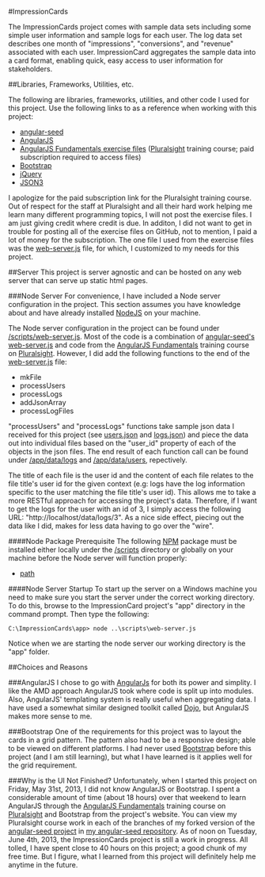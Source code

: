 #ImpressionCards

The ImpressionCards project comes with sample data sets including some simple user information and sample
logs for each user. The log data set describes one month of "impressions", "conversions", and "revenue" associated with
each user. ImpressionCard aggregates the sample data into a card format, enabling quick, easy access to
user information for stakeholders.

##Libraries, Frameworks, Utilities, etc.

The following are libraries, frameworks, utilities, and other code I used for this project. Use the following links to 
as a reference when working with this project:

- [angular-seed](https://github.com/angular/angular-seed)
- [AngularJS](http://angularjs.org/)
- [AngularJS Fundamentals exercise files](http://pluralsight.com/training/Courses/ExerciseFiles/angularjs-fundamentals) 
([Pluralsight](http://pluralsight.com/) training course; paid subscription required to access files)
- [Bootstrap](http://twitter.github.io/bootstrap/)
- [jQuery](http://jquery.com/)
- [JSON3](https://github.com/bestiejs/json3)

I apologize for the paid subscription link for the Pluralsight training course. Out of respect for the staff at 
Pluralsight and all their hard work helping me learn many different programming topics, I will not post the exercise
files. I am just giving credit where credit is due. In additon, I did not want to get in trouble for posting all of the 
exercise files on GitHub, not to mention, I paid a lot of money for the subscription. The one file I used from the 
exercise files was the [web-server.js](https://github.com/decoy31/ImpressionCards/blob/master/scripts/web-server.js) 
file, for which, I customized to my needs for this project.

##Server
This project is server agnostic and can be hosted on any web server that can serve up static html pages.

###Node Server
For convenience, I have included a Node server configuration in the project. This section assumes you have knowledge
about and have already installed [NodeJS](http://nodejs.org/) on your machine.

The Node server configuration in the project can be found under
[/scripts/web-server.js](https://github.com/decoy31/ImpressionCards/blob/master/scripts/web-server.js). Most of the
code is a combination of
[angular-seed's web-server.js](https://github.com/angular/angular-seed/blob/master/scripts/web-server.js) and code from
the [AngularJS Fundamentals](http://pluralsight.com/training/Courses/TableOfContents/angularjs-fundamentals) training
course on [Pluralsight](http://pluralsight.com/). However, I did add the following functions to the end of the
[web-server.js](https://github.com/decoy31/ImpressionCards/blob/master/scripts/web-server.js) file:

- mkFile
- processUsers
- processLogs
- addJsonArray
- processLogFiles

"processUsers" and "processLogs" functions take sample json data I received for this project (see
[users.json](https://github.com/decoy31/ImpressionCards/blob/master/app/data/users.json) and
[logs.json](https://github.com/decoy31/ImpressionCards/blob/master/app/data/logs.json)) and piece the data out into
individual files based on the "user_id" property of each of the objects in the json files. The end result of each
function call can be found under [/app/data/logs](https://github.com/decoy31/ImpressionCards/tree/master/app/data/logs)
and [/app/data/users](https://github.com/decoy31/ImpressionCards/tree/master/app/data/users), repectively.

The title of each file is the user id and the content of each file relates to the file title's user id for the given 
context (e.g: logs have the log information specific to the user matching the file title's user id). This allows me to 
take a more RESTful approach for accessing the project's data. Therefore, if I want to get the logs for the user with 
an id of 3, I simply access the following URL: "http://localhost/data/logs/3". As a nice side effect, piecing out the 
data like I did, makes for less data having to go over the "wire".

####Node Package Prerequisite
The following [NPM](https://npmjs.org/) package must be installed either locally under the
[/scripts](https://github.com/decoy31/ImpressionCards/blob/master/scripts) directory or globally on your machine
before the Node server will function properly:

- [path](https://npmjs.org/package/path)

####Node Server Startup
To start up the server on a Windows machine you need to make sure you start the server under the correct working
directory. To do this, browse to the ImpressionCard project's "app" directory in the command prompt. Then type
the following:

```dos
C:\ImpressionCards\app> node ..\scripts\web-server.js
```

Notice when we are starting the node server our working directory is the "app" folder.

##Choices and Reasons

###AngularJS
I chose to go with [AngularJs](http://angularjs.org/) for both its power and simplity. I like the AMD approach
AngularJS took where code is split up into modules. Also, AngularJS' templating system is really useful when 
aggregating data. I have used a somewhat similar designed toolkit called [Dojo](http://dojotoolkit.org/), but 
AngularJS makes more sense to me.

###Bootstrap
One of the requirements for this project was to layout the cards in a grid pattern. The pattern also had to be a
responsive design; able to be viewed on different platforms. I had never used
[Bootstrap](http://twitter.github.io/bootstrap/) before this project (and I am still learning), but what I have
learned is it applies well for the grid requirement.

###Why is the UI Not Finished?
Unfortunately, when I started this project on Friday, May 31st, 2013, I did not know AngularJS or Bootstrap. I spent a 
considerable amount of time (about 18 hours) over that weekend to learn AngularJS through the
[AngularJS Fundamentals](http://pluralsight.com/training/Courses/TableOfContents/angularjs-fundamentals) training
course on [Pluralsight](http://pluralsight.com/) and Bootstrap from the project's website. You can view my Pluralsight 
course work in each of the branches of my forked version of the 
[angular-seed project](https://github.com/angular/angular-seed) in 
[my angular-seed repository](https://github.com/decoy31/angular-seed/branches). As of noon on Tuesday, June 4th, 2013,
the ImpressionCards project is still a work in progress. All tolled, I have spent close to 40 hours on this project; 
a good chunk of my free time. But I figure, what I learned from this project will definitely help me anytime in the 
future.
